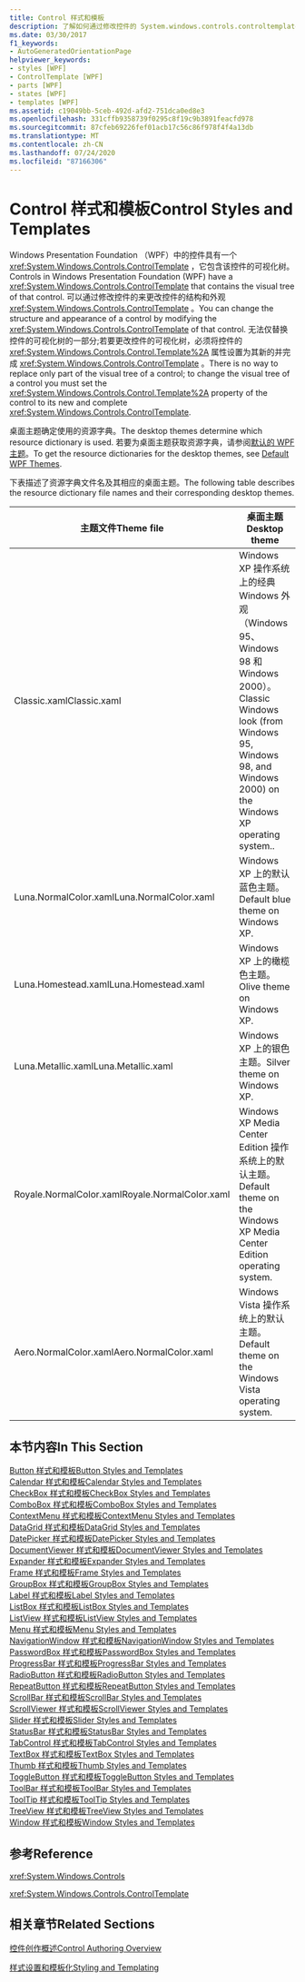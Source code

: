 ```yaml
---
title: Control 样式和模板
description: 了解如何通过修改控件的 System.windows.controls.controltemplate> 来更改 Windows Presentation Foundation 控件的结构和外观。
ms.date: 03/30/2017
f1_keywords:
- AutoGeneratedOrientationPage
helpviewer_keywords:
- styles [WPF]
- ControlTemplate [WPF]
- parts [WPF]
- states [WPF]
- templates [WPF]
ms.assetid: c19049bb-5ceb-492d-afd2-751dca0ed8e3
ms.openlocfilehash: 331cffb9358739f0295c8f19c9b3891feacfd978
ms.sourcegitcommit: 87cfeb69226fef01acb17c56c86f978f4f4a13db
ms.translationtype: MT
ms.contentlocale: zh-CN
ms.lasthandoff: 07/24/2020
ms.locfileid: "87166306"
---
```

# <a name="control-styles-and-templates"></a><span data-ttu-id="b94eb-103">Control 样式和模板</span><span class="sxs-lookup"><span data-stu-id="b94eb-103">Control Styles and Templates</span></span>
<span data-ttu-id="b94eb-104">Windows Presentation Foundation （WPF）中的控件具有一个 <xref:System.Windows.Controls.ControlTemplate> ，它包含该控件的可视化树。</span><span class="sxs-lookup"><span data-stu-id="b94eb-104">Controls in Windows Presentation Foundation (WPF) have a <xref:System.Windows.Controls.ControlTemplate> that contains the visual tree of that control.</span></span> <span data-ttu-id="b94eb-105">可以通过修改控件的来更改控件的结构和外观 <xref:System.Windows.Controls.ControlTemplate> 。</span><span class="sxs-lookup"><span data-stu-id="b94eb-105">You can change the structure and appearance of a control by modifying the <xref:System.Windows.Controls.ControlTemplate> of that control.</span></span> <span data-ttu-id="b94eb-106">无法仅替换控件的可视化树的一部分;若要更改控件的可视化树，必须将控件的 <xref:System.Windows.Controls.Control.Template%2A> 属性设置为其新的并完成 <xref:System.Windows.Controls.ControlTemplate> 。</span><span class="sxs-lookup"><span data-stu-id="b94eb-106">There is no way to replace only part of the visual tree of a control; to change the visual tree of a control you must set the <xref:System.Windows.Controls.Control.Template%2A> property of the control to its new and complete <xref:System.Windows.Controls.ControlTemplate>.</span></span>  
  
 <span data-ttu-id="b94eb-107">桌面主题确定使用的资源字典。</span><span class="sxs-lookup"><span data-stu-id="b94eb-107">The desktop themes determine which resource dictionary is used.</span></span> <span data-ttu-id="b94eb-108">若要为桌面主题获取资源字典，请参阅[默认的 WPF 主题](https://github.com/Microsoft/WPF-Samples/tree/master/Graphics/2DTransforms)。</span><span class="sxs-lookup"><span data-stu-id="b94eb-108">To get the resource dictionaries for the desktop themes, see [Default WPF Themes](https://github.com/Microsoft/WPF-Samples/tree/master/Graphics/2DTransforms).</span></span>  
  
 <span data-ttu-id="b94eb-109">下表描述了资源字典文件名及其相应的桌面主题。</span><span class="sxs-lookup"><span data-stu-id="b94eb-109">The following table describes the resource dictionary file names and their corresponding desktop themes.</span></span>  
  
|<span data-ttu-id="b94eb-110">主题文件</span><span class="sxs-lookup"><span data-stu-id="b94eb-110">Theme file</span></span>|<span data-ttu-id="b94eb-111">桌面主题</span><span class="sxs-lookup"><span data-stu-id="b94eb-111">Desktop theme</span></span>|  
|----------------|-------------------|  
|<span data-ttu-id="b94eb-112">Classic.xaml</span><span class="sxs-lookup"><span data-stu-id="b94eb-112">Classic.xaml</span></span>|<span data-ttu-id="b94eb-113">Windows XP 操作系统上的经典 Windows 外观（Windows 95、Windows 98 和 Windows 2000）。</span><span class="sxs-lookup"><span data-stu-id="b94eb-113">Classic Windows look (from Windows 95, Windows 98, and Windows 2000) on the Windows XP operating system..</span></span>|  
|<span data-ttu-id="b94eb-114">Luna.NormalColor.xaml</span><span class="sxs-lookup"><span data-stu-id="b94eb-114">Luna.NormalColor.xaml</span></span>|<span data-ttu-id="b94eb-115">Windows XP 上的默认蓝色主题。</span><span class="sxs-lookup"><span data-stu-id="b94eb-115">Default blue theme on Windows XP.</span></span>|  
|<span data-ttu-id="b94eb-116">Luna.Homestead.xaml</span><span class="sxs-lookup"><span data-stu-id="b94eb-116">Luna.Homestead.xaml</span></span>|<span data-ttu-id="b94eb-117">Windows XP 上的橄榄色主题。</span><span class="sxs-lookup"><span data-stu-id="b94eb-117">Olive theme on Windows XP.</span></span>|  
|<span data-ttu-id="b94eb-118">Luna.Metallic.xaml</span><span class="sxs-lookup"><span data-stu-id="b94eb-118">Luna.Metallic.xaml</span></span>|<span data-ttu-id="b94eb-119">Windows XP 上的银色主题。</span><span class="sxs-lookup"><span data-stu-id="b94eb-119">Silver theme on Windows XP.</span></span>|  
|<span data-ttu-id="b94eb-120">Royale.NormalColor.xaml</span><span class="sxs-lookup"><span data-stu-id="b94eb-120">Royale.NormalColor.xaml</span></span>|<span data-ttu-id="b94eb-121">Windows XP Media Center Edition 操作系统上的默认主题。</span><span class="sxs-lookup"><span data-stu-id="b94eb-121">Default theme on the Windows XP Media Center Edition operating system.</span></span>|  
|<span data-ttu-id="b94eb-122">Aero.NormalColor.xaml</span><span class="sxs-lookup"><span data-stu-id="b94eb-122">Aero.NormalColor.xaml</span></span>|<span data-ttu-id="b94eb-123">Windows Vista 操作系统上的默认主题。</span><span class="sxs-lookup"><span data-stu-id="b94eb-123">Default theme on the Windows Vista operating system.</span></span>|  
  
## <a name="in-this-section"></a><span data-ttu-id="b94eb-124">本节内容</span><span class="sxs-lookup"><span data-stu-id="b94eb-124">In This Section</span></span>  
 [<span data-ttu-id="b94eb-125">Button 样式和模板</span><span class="sxs-lookup"><span data-stu-id="b94eb-125">Button Styles and Templates</span></span>](button-styles-and-templates.md)  
 [<span data-ttu-id="b94eb-126">Calendar 样式和模板</span><span class="sxs-lookup"><span data-stu-id="b94eb-126">Calendar Styles and Templates</span></span>](calendar-styles-and-templates.md)  
 [<span data-ttu-id="b94eb-127">CheckBox 样式和模板</span><span class="sxs-lookup"><span data-stu-id="b94eb-127">CheckBox Styles and Templates</span></span>](checkbox-styles-and-templates.md)  
 [<span data-ttu-id="b94eb-128">ComboBox 样式和模板</span><span class="sxs-lookup"><span data-stu-id="b94eb-128">ComboBox Styles and Templates</span></span>](combobox-styles-and-templates.md)  
 [<span data-ttu-id="b94eb-129">ContextMenu 样式和模板</span><span class="sxs-lookup"><span data-stu-id="b94eb-129">ContextMenu Styles and Templates</span></span>](contextmenu-styles-and-templates.md)  
 [<span data-ttu-id="b94eb-130">DataGrid 样式和模板</span><span class="sxs-lookup"><span data-stu-id="b94eb-130">DataGrid Styles and Templates</span></span>](datagrid-styles-and-templates.md)  
 [<span data-ttu-id="b94eb-131">DatePicker 样式和模板</span><span class="sxs-lookup"><span data-stu-id="b94eb-131">DatePicker Styles and Templates</span></span>](datepicker-styles-and-templates.md)  
 [<span data-ttu-id="b94eb-132">DocumentViewer 样式和模板</span><span class="sxs-lookup"><span data-stu-id="b94eb-132">DocumentViewer Styles and Templates</span></span>](documentviewer-styles-and-templates.md)  
 [<span data-ttu-id="b94eb-133">Expander 样式和模板</span><span class="sxs-lookup"><span data-stu-id="b94eb-133">Expander Styles and Templates</span></span>](expander-styles-and-templates.md)  
 [<span data-ttu-id="b94eb-134">Frame 样式和模板</span><span class="sxs-lookup"><span data-stu-id="b94eb-134">Frame Styles and Templates</span></span>](frame-styles-and-templates.md)  
 [<span data-ttu-id="b94eb-135">GroupBox 样式和模板</span><span class="sxs-lookup"><span data-stu-id="b94eb-135">GroupBox Styles and Templates</span></span>](groupbox-styles-and-templates.md)  
 [<span data-ttu-id="b94eb-136">Label 样式和模板</span><span class="sxs-lookup"><span data-stu-id="b94eb-136">Label Styles and Templates</span></span>](label-styles-and-templates.md)  
 [<span data-ttu-id="b94eb-137">ListBox 样式和模板</span><span class="sxs-lookup"><span data-stu-id="b94eb-137">ListBox Styles and Templates</span></span>](listbox-styles-and-templates.md)  
 [<span data-ttu-id="b94eb-138">ListView 样式和模板</span><span class="sxs-lookup"><span data-stu-id="b94eb-138">ListView Styles and Templates</span></span>](listview-styles-and-templates.md)  
 [<span data-ttu-id="b94eb-139">Menu 样式和模板</span><span class="sxs-lookup"><span data-stu-id="b94eb-139">Menu Styles and Templates</span></span>](menu-styles-and-templates.md)  
 [<span data-ttu-id="b94eb-140">NavigationWindow 样式和模板</span><span class="sxs-lookup"><span data-stu-id="b94eb-140">NavigationWindow Styles and Templates</span></span>](navigationwindow-styles-and-templates.md)  
 [<span data-ttu-id="b94eb-141">PasswordBox 样式和模板</span><span class="sxs-lookup"><span data-stu-id="b94eb-141">PasswordBox Styles and Templates</span></span>](passwordbox-styles-and-templates.md)  
 [<span data-ttu-id="b94eb-142">ProgressBar 样式和模板</span><span class="sxs-lookup"><span data-stu-id="b94eb-142">ProgressBar Styles and Templates</span></span>](progressbar-styles-and-templates.md)  
 [<span data-ttu-id="b94eb-143">RadioButton 样式和模板</span><span class="sxs-lookup"><span data-stu-id="b94eb-143">RadioButton Styles and Templates</span></span>](radiobutton-styles-and-templates.md)  
 [<span data-ttu-id="b94eb-144">RepeatButton 样式和模板</span><span class="sxs-lookup"><span data-stu-id="b94eb-144">RepeatButton Styles and Templates</span></span>](repeatbutton-styles-and-templates.md)  
 [<span data-ttu-id="b94eb-145">ScrollBar 样式和模板</span><span class="sxs-lookup"><span data-stu-id="b94eb-145">ScrollBar Styles and Templates</span></span>](scrollbar-styles-and-templates.md)  
 [<span data-ttu-id="b94eb-146">ScrollViewer 样式和模板</span><span class="sxs-lookup"><span data-stu-id="b94eb-146">ScrollViewer Styles and Templates</span></span>](scrollviewer-styles-and-templates.md)  
 [<span data-ttu-id="b94eb-147">Slider 样式和模板</span><span class="sxs-lookup"><span data-stu-id="b94eb-147">Slider Styles and Templates</span></span>](slider-styles-and-templates.md)  
 [<span data-ttu-id="b94eb-148">StatusBar 样式和模板</span><span class="sxs-lookup"><span data-stu-id="b94eb-148">StatusBar Styles and Templates</span></span>](statusbar-styles-and-templates.md)  
 [<span data-ttu-id="b94eb-149">TabControl 样式和模板</span><span class="sxs-lookup"><span data-stu-id="b94eb-149">TabControl Styles and Templates</span></span>](tabcontrol-styles-and-templates.md)  
 [<span data-ttu-id="b94eb-150">TextBox 样式和模板</span><span class="sxs-lookup"><span data-stu-id="b94eb-150">TextBox Styles and Templates</span></span>](textbox-styles-and-templates.md)  
 [<span data-ttu-id="b94eb-151">Thumb 样式和模板</span><span class="sxs-lookup"><span data-stu-id="b94eb-151">Thumb Styles and Templates</span></span>](thumb-styles-and-templates.md)  
 [<span data-ttu-id="b94eb-152">ToggleButton 样式和模板</span><span class="sxs-lookup"><span data-stu-id="b94eb-152">ToggleButton Styles and Templates</span></span>](togglebutton-styles-and-templates.md)  
 [<span data-ttu-id="b94eb-153">ToolBar 样式和模板</span><span class="sxs-lookup"><span data-stu-id="b94eb-153">ToolBar Styles and Templates</span></span>](toolbar-styles-and-templates.md)  
 [<span data-ttu-id="b94eb-154">ToolTip 样式和模板</span><span class="sxs-lookup"><span data-stu-id="b94eb-154">ToolTip Styles and Templates</span></span>](tooltip-styles-and-templates.md)  
 [<span data-ttu-id="b94eb-155">TreeView 样式和模板</span><span class="sxs-lookup"><span data-stu-id="b94eb-155">TreeView Styles and Templates</span></span>](treeview-styles-and-templates.md)  
 [<span data-ttu-id="b94eb-156">Window 样式和模板</span><span class="sxs-lookup"><span data-stu-id="b94eb-156">Window Styles and Templates</span></span>](window-styles-and-templates.md)  
  
## <a name="reference"></a><span data-ttu-id="b94eb-157">参考</span><span class="sxs-lookup"><span data-stu-id="b94eb-157">Reference</span></span>  
 <xref:System.Windows.Controls>  
  
 <xref:System.Windows.Controls.ControlTemplate>  
  
## <a name="related-sections"></a><span data-ttu-id="b94eb-158">相关章节</span><span class="sxs-lookup"><span data-stu-id="b94eb-158">Related Sections</span></span>  
 [<span data-ttu-id="b94eb-159">控件创作概述</span><span class="sxs-lookup"><span data-stu-id="b94eb-159">Control Authoring Overview</span></span>](control-authoring-overview.md)  
  
 [<span data-ttu-id="b94eb-160">样式设置和模板化</span><span class="sxs-lookup"><span data-stu-id="b94eb-160">Styling and Templating</span></span>](../../../desktop-wpf/fundamentals/styles-templates-overview.md)
